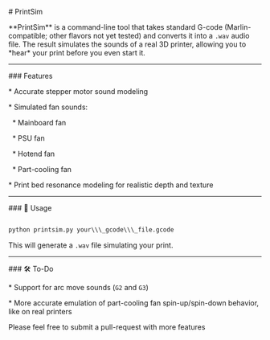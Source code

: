 \# PrintSim



\*\*PrintSim\*\* is a command-line tool that takes standard G-code (Marlin-compatible; other flavors not yet tested) and converts it into a `.wav` audio file. The result simulates the sounds of a real 3D printer, allowing you to \*hear\* your print before you even start it.



---



\### Features



\* Accurate stepper motor sound modeling

\* Simulated fan sounds:



  \* Mainboard fan

  \* PSU fan

  \* Hotend fan

  \* Part-cooling fan

\* Print bed resonance modeling for realistic depth and texture



---



\### 🚀 Usage



```cmd

python printsim.py your\\\_gcode\\\_file.gcode

```



This will generate a `.wav` file simulating your print.



---



\### 🛠️ To-Do



\* Support for arc move sounds (`G2` and `G3`)

\* More accurate emulation of part-cooling fan spin-up/spin-down behavior, like on real printers

Please feel free to submit a pull-request with more features




